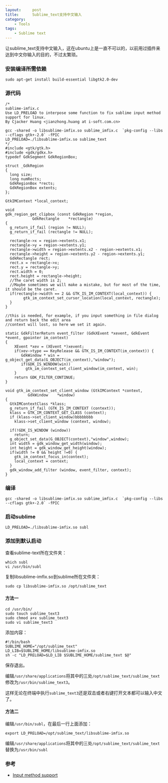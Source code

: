 ```yaml
---
layout:     post
title:      Sublime_text支持中文输入
category:
    - Tools
tags:
    - Sublime text
---
```


让sublime_text支持中文输入，这在ubuntu上是一直不可以的，以前用过插件来达到中文你输入的目的，不过太繁琐。 

### 安装编译所需依赖
    sudo apt-get install build-essential libgtk2.0-dev 

### 源代码

    /*
    sublime-imfix.c
    Use LD_PRELOAD to interpose some function to fix sublime input method support for linux.
    By Cjacker Huang <jianzhong.huang at i-soft.com.cn>

    gcc -shared -o libsublime-imfix.so sublime_imfix.c  `pkg-config --libs --cflags gtk+-2.0` -fPIC
    LD_PRELOAD=./libsublime-imfix.so sublime_text
    */
    #include <gtk/gtk.h>
    #include <gdk/gdkx.h>
    typedef GdkSegment GdkRegionBox;

    struct _GdkRegion
    {
      long size;
      long numRects;
      GdkRegionBox *rects;
      GdkRegionBox extents;
    };

    GtkIMContext *local_context;

    void
    gdk_region_get_clipbox (const GdkRegion *region,
                GdkRectangle    *rectangle)
    {
      g_return_if_fail (region != NULL);
      g_return_if_fail (rectangle != NULL);

      rectangle->x = region->extents.x1;
      rectangle->y = region->extents.y1;
      rectangle->width = region->extents.x2 - region->extents.x1;
      rectangle->height = region->extents.y2 - region->extents.y1;
      GdkRectangle rect;
      rect.x = rectangle->x;
      rect.y = rectangle->y;
      rect.width = 0;
      rect.height = rectangle->height;
      //The caret width is 2;
      //Maybe sometimes we will make a mistake, but for most of the time, it should be the caret.
      if(rectangle->width == 2 && GTK_IS_IM_CONTEXT(local_context)) {
            gtk_im_context_set_cursor_location(local_context, rectangle);
      }
    }

    //this is needed, for example, if you input something in file dialog and return back the edit area
    //context will lost, so here we set it again.

    static GdkFilterReturn event_filter (GdkXEvent *xevent, GdkEvent *event, gpointer im_context)
    {
        XEvent *xev = (XEvent *)xevent;
        if(xev->type == KeyRelease && GTK_IS_IM_CONTEXT(im_context)) {
           GdkWindow * win = g_object_get_data(G_OBJECT(im_context),"window");
           if(GDK_IS_WINDOW(win))
             gtk_im_context_set_client_window(im_context, win);
        }
        return GDK_FILTER_CONTINUE;
    }

    void gtk_im_context_set_client_window (GtkIMContext *context,
              GdkWindow    *window)
    {
      GtkIMContextClass *klass;
      g_return_if_fail (GTK_IS_IM_CONTEXT (context));
      klass = GTK_IM_CONTEXT_GET_CLASS (context);
      if (klass->set_client_window)bbbbbbbb
        klass->set_client_window (context, window);

      if(!GDK_IS_WINDOW (window))
        return;
      g_object_set_data(G_OBJECT(context),"window",window);
      int width = gdk_window_get_width(window);
      int height = gdk_window_get_height(window);
      if(width != 0 && height !=0) {
        gtk_im_context_focus_in(context);
        local_context = context;
      }
      gdk_window_add_filter (window, event_filter, context);
    } 
  
### 编译
    gcc -shared -o libsublime-imfix.so sublime_imfix.c  `pkg-config --libs --cflags gtk+-2.0` -fPIC 

### 启动sublime
    LD_PRELOAD=./libsublime-imfix.so subl

### 添加到默认启动
查看sublime-text所在文件夹： 

    which subl
    vi /usr/bin/subl 

复制libsublime-imfix.so到sublime所在文件夹： 

    sudo cp libsublime-imfix.so /opt/sublime_text 

#### 方法一
    cd /usr/bin/
    sudo touch sublime_text3 
    sudo chmod a+x sublime_text3
    sudo vi sublime_text3

添加内容：

    #!/bin/bash
    SUBLIME_HOME="/opt/sublime_text"
    LD_LIB=$SUBLIME_HOME/libsublime-imfix.so
    sh -c "LD_PRELOAD=$LD_LIB $SUBLIME_HOME/sublime_text $@"

保存退出。 

编辑`/usr/share/applications`将其中的三处`/opt/sublime_text/sublime_text`修改为`/usr/bin/sublime_text3`。 

这样无论在终端中执行`sublime_text3`还是双击或者右键打开文本都可以输入中文了。

#### 方法二
编辑`/usr/bin/subl`，在最后一行上面添加： 

    export LD_PRELOAD=/opt/sublime_text/libsublime-imfix.so

编辑`/usr/share/applications`将其中的三处`/opt/sublime_text/sublime_text`替换为`/usr/bin/subl`

### 参考
* [Input method support](http://www.sublimetext.com/forum/viewtopic.php?f=3&t=7006&start=10#p41343)
